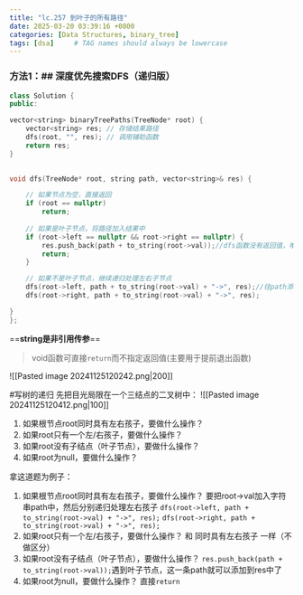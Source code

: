 ```yaml
---
title: "lc.257 到叶子的所有路径"
date: 2025-03-20 03:39:16 +0800
categories: [Data Structures, binary_tree]
tags: [dsa]     # TAG names should always be lowercase
---
```

### 方法1：## 深度优先搜索DFS（递归版）
```cpp
class Solution {
public:

vector<string> binaryTreePaths(TreeNode* root) {
    vector<string> res; // 存储结果路径
    dfs(root, "", res); // 调用辅助函数
    return res;
}
  

void dfs(TreeNode* root, string path, vector<string>& res) {

    // 如果节点为空，直接返回
    if (root == nullptr)
        return;
  
    // 如果是叶子节点，将路径加入结果中
    if (root->left == nullptr && root->right == nullptr) {
        res.push_back(path + to_string(root->val));//dfs函数没有返回值，唯一的操作是通过这一句,只有在遇到叶子结点的时候才会把string添加到res里
        return;
    }

    // 如果不是叶子节点，继续递归处理左右子节点
    dfs(root->left, path + to_string(root->val) + "->", res);//往path添加root的值
    dfs(root->right, path + to_string(root->val) + "->", res);

}
};
```

==**string是非引用传参**==

>void函数可直接`return`而不指定返回值(主要用于提前退出函数)

![[Pasted image 20241125120242.png|200]]

 #写树的递归
先把目光局限在一个三结点的二叉树中：
![[Pasted image 20241125120412.png|100]]
1. 如果根节点root同时具有左右孩子，要做什么操作？
2. 如果root只有一个左/右孩子，要做什么操作？
3. 如果root没有子结点（叶子节点），要做什么操作？
4. 如果root为null，要做什么操作？

拿这道题为例子：
1. 如果根节点root同时具有左右孩子，要做什么操作？
	要把root->val加入字符串path中，然后分别递归处理左右孩子
	`dfs(root->left, path + to_string(root->val) + "->", res);`
	`dfs(root->right, path + to_string(root->val) + "->", res);`
2. 如果root只有一个左/右孩子，要做什么操作？
	和  同时具有左右孩子 一样（不做区分）
3. 如果root没有子结点（叶子节点），要做什么操作？
	`res.push_back(path + to_string(root->val));`遇到叶子节点，这一条path就可以添加到res中了
4. 如果root为null，要做什么操作？
	直接`return`  
